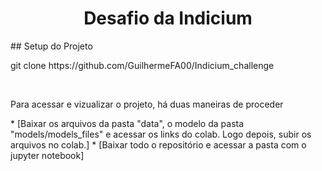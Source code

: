 <h1 align="center">Desafio da Indicium</h1>
## Setup do Projeto
<p>git clone https://github.com/GuilhermeFA00/Indicium_challenge</p>
<br/>
<p>Para acessar e vizualizar o projeto, há duas maneiras de proceder</p>
<!--ts-->
   * [Baixar os arquivos da pasta "data", o modelo da pasta "models/models_files" e acessar os links do colab. Logo depois, subir os arquivos no colab.]
   * [Baixar todo o repositório e acessar a pasta com o jupyter notebook]
<!--te-->

